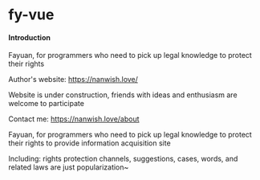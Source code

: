 # fy-vue 

#### Introduction 
Fayuan, for programmers who need to pick up legal knowledge to protect their rights 

Author's website: https://nanwish.love/ 

Website is under construction, friends with ideas and enthusiasm are welcome to participate 

Contact me: https://nanwish.love/about 

Fayuan, for programmers who need to pick up legal knowledge to protect their rights to provide information acquisition site 

Including: rights protection channels, suggestions, cases, words, and related laws are just popularization~



